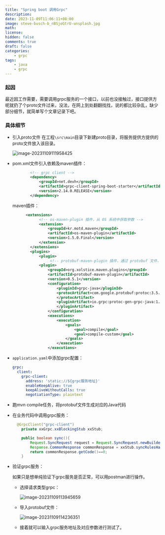 ```yaml
---
title: "Spring boot 调用Grpc"
description: 
date: 2023-11-09T11:06:11+08:00
image: steve-busch-b_nBSjoGtrU-unsplash.jpg
math: 
license: 
hidden: false
comments: true
draft: false
categories:
    - grpc
tags:
    - java
    - grpc
---
```

### 起因
最近因工作需要，需要调用grpc服务的一个接口，以前也没接触过，接口提供方呢就扔了个proto文件过来，没法，在网上到处翻翻找找，说的都比较杂乱，缺少部分细节，就简单写个文章记录下吧。

### 具体细节
- 引入proto文件
  在工程`\src\main`目录下新建proto目录，将服务提供方提供的proto文件放入该目录。
  
  ![image-20231109111958425](https://wechapter.oss-cn-hangzhou.aliyuncs.com/wechat/image202311091119459.png)

- pom.xml文件引入依赖及maven插件：

  ``` xml
          <!-- grpc client -->
          <dependency>
              <groupId>net.devh</groupId>
              <artifactId>grpc-client-spring-boot-starter</artifactId>
              <version>2.14.0.RELEASE</version>
          </dependency>
  ```

  maven插件：

  ``` xml
  		<extensions>
              <!-- os-maven-plugin 插件，从 OS 系统中获取参数 -->
              <extension>
                  <groupId>kr.motd.maven</groupId>
                  <artifactId>os-maven-plugin</artifactId>
                  <version>1.5.0.Final</version>
              </extension>
          </extensions>
          <plugins>
              <plugin>
                   <!-- protobuf-maven-plugin 插件，通过 protobuf 文件，生成 Service 和 Message 类 -->
              <plugin>
                  <groupId>org.xolstice.maven.plugins</groupId>
                  <artifactId>protobuf-maven-plugin</artifactId>
                  <version>0.5.1</version>
                  <configuration>
                      <pluginId>grpc-java</pluginId>
                      <protocArtifact>com.google.protobuf:protoc:3.5.1:exe:${os.detected.classifier}
                      </protocArtifact>
                      <pluginArtifact>io.grpc:protoc-gen-grpc-java:1.51.0:exe:${os.detected.classifier}
                      </pluginArtifact>
                  </configuration>
                  <executions>
                      <execution>
                          <goals>
                              <goal>compile</goal>
                              <goal>compile-custom</goal>
                          </goals>
                      </execution>
                  </executions>
  ```

  

- `application.yaml`中添加grpc配置：

  ``` yaml
  grpc:
    client:
      grpc-client:
        address: 'static://${grpc服务地址}'
        enableKeepAlive: true
        keepAliveWithoutCalls: true
        negotiationType: plaintext
  ```

  

- 跑mvn compile任务，将protobuf文件生成对应的Java代码

- 在业务代码中调用grpc服务：

  ``` java
  	@GrpcClient("grpc-client")
      private xxGrpc.xxBlockingStub xxStub;
  
      public boolean sync(){
          Request.SyncRequest request = Request.SyncRequest.newBuilder().setType("sync").build();
          Response.CommonResponse commonResponse = xxStub.syncRulesHandler(request);
          return commonResponse.getCode()==0;
      }
  ```

  

- 验证grpc服务：

  如果只是想单纯验证下grpc服务是否正常，可以用postman进行操作。

  - 选择请求类型grpc：

    ![image-20231109113945659](https://wechapter.oss-cn-hangzhou.aliyuncs.com/wechat/image202311091140227.png)

  - 导入protobuf文件：
  
    ![image-20231109114236351](https://wechapter.oss-cn-hangzhou.aliyuncs.com/wechat/image202311091142390.png)
  
  - 接着就可以输入grpc服务地址及对应参数进行测试了。